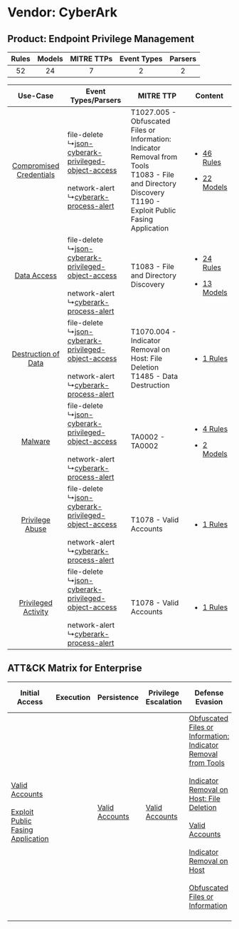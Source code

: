 Vendor: CyberArk
================
Product: Endpoint Privilege Management
--------------------------------------
| Rules | Models | MITRE TTPs | Event Types | Parsers |
|:-----:|:------:|:----------:|:-----------:|:-------:|
|  52   |   24   |     7      |      2      |    2    |

|    Use-Case    | Event Types/Parsers    | MITRE TTP    | Content    |
|:----:| ---- | ---- | ---- |
| [Compromised Credentials](../../../UseCases/uc_compromised_credentials.md) |  file-delete<br> ↳[json-cyberark-privileged-object-access](Ps/pC_jsoncyberarkprivilegedobjectaccess.md)<br><br> network-alert<br> ↳[cyberark-process-alert](Ps/pC_cyberarkprocessalert.md)<br> | T1027.005 - Obfuscated Files or Information: Indicator Removal from Tools<br>T1083 - File and Directory Discovery<br>T1190 - Exploit Public Fasing Application<br> | [<ul><li>46 Rules</li></ul><ul><li>22 Models</li></ul>](RM/r_m_cyberark_endpoint_privilege_management_Compromised_Credentials.md) |
|    [Data Access](../../../UseCases/uc_data_access.md)    |  file-delete<br> ↳[json-cyberark-privileged-object-access](Ps/pC_jsoncyberarkprivilegedobjectaccess.md)<br><br> network-alert<br> ↳[cyberark-process-alert](Ps/pC_cyberarkprocessalert.md)<br> | T1083 - File and Directory Discovery<br>    | [<ul><li>24 Rules</li></ul><ul><li>13 Models</li></ul>](RM/r_m_cyberark_endpoint_privilege_management_Data_Access.md)    |
|     [Destruction of Data](../../../UseCases/uc_destruction_of_data.md)     |  file-delete<br> ↳[json-cyberark-privileged-object-access](Ps/pC_jsoncyberarkprivilegedobjectaccess.md)<br><br> network-alert<br> ↳[cyberark-process-alert](Ps/pC_cyberarkprocessalert.md)<br> | T1070.004 - Indicator Removal on Host: File Deletion<br>T1485 - Data Destruction<br>    | [<ul><li>1 Rules</li></ul>](RM/r_m_cyberark_endpoint_privilege_management_Destruction_of_Data.md)    |
|    [Malware](../../../UseCases/uc_malware.md)    |  file-delete<br> ↳[json-cyberark-privileged-object-access](Ps/pC_jsoncyberarkprivilegedobjectaccess.md)<br><br> network-alert<br> ↳[cyberark-process-alert](Ps/pC_cyberarkprocessalert.md)<br> | TA0002 - TA0002<br>    | [<ul><li>4 Rules</li></ul><ul><li>2 Models</li></ul>](RM/r_m_cyberark_endpoint_privilege_management_Malware.md)    |
|         [Privilege Abuse](../../../UseCases/uc_privilege_abuse.md)         |  file-delete<br> ↳[json-cyberark-privileged-object-access](Ps/pC_jsoncyberarkprivilegedobjectaccess.md)<br><br> network-alert<br> ↳[cyberark-process-alert](Ps/pC_cyberarkprocessalert.md)<br> | T1078 - Valid Accounts<br>    | [<ul><li>1 Rules</li></ul>](RM/r_m_cyberark_endpoint_privilege_management_Privilege_Abuse.md)    |
|     [Privileged Activity](../../../UseCases/uc_privileged_activity.md)     |  file-delete<br> ↳[json-cyberark-privileged-object-access](Ps/pC_jsoncyberarkprivilegedobjectaccess.md)<br><br> network-alert<br> ↳[cyberark-process-alert](Ps/pC_cyberarkprocessalert.md)<br> | T1078 - Valid Accounts<br>    | [<ul><li>1 Rules</li></ul>](RM/r_m_cyberark_endpoint_privilege_management_Privileged_Activity.md)    |

ATT&CK Matrix for Enterprise
----------------------------
| Initial Access                                                                                                                                            | Execution | Persistence                                                         | Privilege Escalation                                                | Defense Evasion                                                                                                                                                                                                                                                                                                                                                                                                                                              | Credential Access | Discovery                                                                         | Lateral Movement | Collection | Command and Control | Exfiltration | Impact                                                                |
| --------------------------------------------------------------------------------------------------------------------------------------------------------- | --------- | ------------------------------------------------------------------- | ------------------------------------------------------------------- | ------------------------------------------------------------------------------------------------------------------------------------------------------------------------------------------------------------------------------------------------------------------------------------------------------------------------------------------------------------------------------------------------------------------------------------------------------------ | ----------------- | --------------------------------------------------------------------------------- | ---------------- | ---------- | ------------------- | ------------ | --------------------------------------------------------------------- |
| [Valid Accounts](https://attack.mitre.org/techniques/T1078)<br><br>[Exploit Public Fasing Application](https://attack.mitre.org/techniques/T1190)<br><br> |           | [Valid Accounts](https://attack.mitre.org/techniques/T1078)<br><br> | [Valid Accounts](https://attack.mitre.org/techniques/T1078)<br><br> | [Obfuscated Files or Information: Indicator Removal from Tools](https://attack.mitre.org/techniques/T1027/005)<br><br>[Indicator Removal on Host: File Deletion](https://attack.mitre.org/techniques/T1070/004)<br><br>[Valid Accounts](https://attack.mitre.org/techniques/T1078)<br><br>[Indicator Removal on Host](https://attack.mitre.org/techniques/T1070)<br><br>[Obfuscated Files or Information](https://attack.mitre.org/techniques/T1027)<br><br> |                   | [File and Directory Discovery](https://attack.mitre.org/techniques/T1083)<br><br> |                  |            |                     |              | [Data Destruction](https://attack.mitre.org/techniques/T1485)<br><br> |